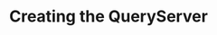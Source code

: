 ---
title: Creating the QueryServer
parent: Connecting your server
grand_parent: Setup
layout: default
nav_order: 1
---